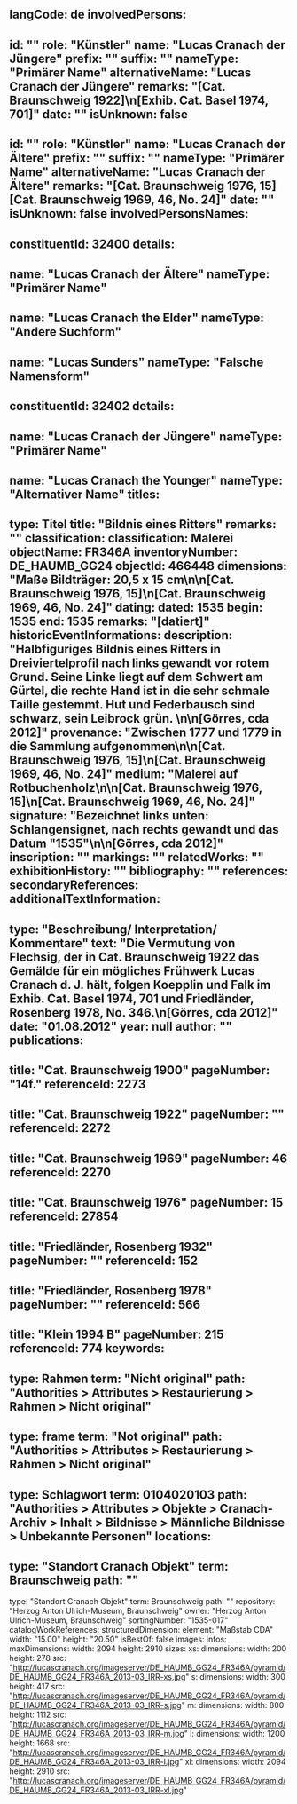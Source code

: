 langCode: de
involvedPersons: 
 - 
   id: ""
  role: "Künstler"
  name: "Lucas Cranach der Jüngere"
  prefix: ""
  suffix: ""
  nameType: "Primärer Name"
  alternativeName: "Lucas Cranach der Jüngere"
  remarks: "[Cat. Braunschweig 1922]\n[Exhib. Cat. Basel 1974, 701]"
  date: ""
  isUnknown: false
 - 
   id: ""
  role: "Künstler"
  name: "Lucas Cranach der Ältere"
  prefix: ""
  suffix: ""
  nameType: "Primärer Name"
  alternativeName: "Lucas Cranach der Ältere"
  remarks: "[Cat. Braunschweig 1976, 15] [Cat. Braunschweig 1969, 46, No. 24]"
  date: ""
  isUnknown: false
involvedPersonsNames: 
 - 
   constituentId: 32400
  details: 
   - 
   name: "Lucas Cranach der Ältere"
    nameType: "Primärer Name"
   - 
   name: "Lucas Cranach the Elder"
    nameType: "Andere Suchform"
   - 
   name: "Lucas Sunders"
    nameType: "Falsche Namensform"
 - 
   constituentId: 32402
  details: 
   - 
   name: "Lucas Cranach der Jüngere"
    nameType: "Primärer Name"
   - 
   name: "Lucas Cranach the Younger"
    nameType: "Alternativer Name"
titles: 
 - 
   type: Titel
  title: "Bildnis eines Ritters"
  remarks: ""
classification: 
 classification: Malerei
objectName: FR346A
inventoryNumber: DE_HAUMB_GG24
objectId: 466448
dimensions: "Maße Bildträger: 20,5 x 15 cm\n\n[Cat. Braunschweig 1976, 15]\n[Cat. Braunschweig 1969, 46, No. 24]"
dating: 
 dated: 1535
 begin: 1535
 end: 1535
 remarks: "[datiert]"
 historicEventInformations: 
description: "Halbfiguriges Bildnis eines Ritters in Dreiviertelprofil nach links gewandt vor rotem Grund. Seine Linke liegt auf dem Schwert am Gürtel, die rechte Hand ist in die sehr schmale Taille gestemmt. Hut und Federbausch sind schwarz, sein Leibrock grün. \n\n[Görres, cda 2012]"
provenance: "Zwischen 1777 und 1779 in die Sammlung aufgenommen\n\n[Cat. Braunschweig 1976, 15]\n[Cat. Braunschweig 1969, 46, No. 24]"
medium: "Malerei auf Rotbuchenholz\n\n[Cat. Braunschweig 1976, 15]\n[Cat. Braunschweig 1969, 46, No. 24]"
signature: "Bezeichnet links unten: Schlangensignet, nach rechts gewandt und das Datum \"1535\"\n\n[Görres, cda 2012]"
inscription: ""
markings: ""
relatedWorks: ""
exhibitionHistory: ""
bibliography: ""
references: 
secondaryReferences: 
additionalTextInformation: 
 - 
   type: "Beschreibung/ Interpretation/ Kommentare"
  text: "Die Vermutung von Flechsig, der in Cat. Braunschweig 1922 das Gemälde für ein mögliches Frühwerk Lucas Cranach d. J. hält, folgen Koepplin und Falk im Exhib. Cat. Basel 1974, 701 und Friedländer, Rosenberg 1978, No. 346.\n[Görres, cda 2012]"
  date: "01.08.2012"
  year: null
  author: ""
publications: 
 - 
   title: "Cat. Braunschweig 1900"
  pageNumber: "14f."
  referenceId: 2273
 - 
   title: "Cat. Braunschweig 1922"
  pageNumber: ""
  referenceId: 2272
 - 
   title: "Cat. Braunschweig 1969"
  pageNumber: 46
  referenceId: 2270
 - 
   title: "Cat. Braunschweig 1976"
  pageNumber: 15
  referenceId: 27854
 - 
   title: "Friedländer, Rosenberg 1932"
  pageNumber: ""
  referenceId: 152
 - 
   title: "Friedländer, Rosenberg 1978"
  pageNumber: ""
  referenceId: 566
 - 
   title: "Klein 1994 B"
  pageNumber: 215
  referenceId: 774
keywords: 
 - 
   type: Rahmen
  term: "Nicht original"
  path: "Authorities > Attributes > Restaurierung > Rahmen > Nicht original"
 - 
   type: frame
  term: "Not original"
  path: "Authorities > Attributes > Restaurierung > Rahmen > Nicht original"
 - 
   type: Schlagwort
  term: 0104020103
  path: "Authorities > Attributes > Objekte > Cranach-Archiv > Inhalt > Bildnisse > Männliche Bildnisse > Unbekannte Personen"
locations: 
 - 
   type: "Standort Cranach Objekt"
  term: Braunschweig
  path: ""
 - 
   type: "Standort Cranach Objekt"
  term: Braunschweig
  path: ""
repository: "Herzog Anton Ulrich-Museum, Braunschweig"
owner: "Herzog Anton Ulrich-Museum, Braunschweig"
sortingNumber: "1535-017"
catalogWorkReferences: 
structuredDimension: 
 element: "Maßstab CDA"
 width: "15.00"
 height: "20.50"
isBestOf: false
images: 
 infos: 
  maxDimensions: 
   width: 2094
   height: 2910
 sizes: 
  xs: 
   dimensions: 
    width: 200
    height: 278
   src: "http://lucascranach.org/imageserver/DE_HAUMB_GG24_FR346A/pyramid/DE_HAUMB_GG24_FR346A_2013-03_IRR-xs.jpg"
  s: 
   dimensions: 
    width: 300
    height: 417
   src: "http://lucascranach.org/imageserver/DE_HAUMB_GG24_FR346A/pyramid/DE_HAUMB_GG24_FR346A_2013-03_IRR-s.jpg"
  m: 
   dimensions: 
    width: 800
    height: 1112
   src: "http://lucascranach.org/imageserver/DE_HAUMB_GG24_FR346A/pyramid/DE_HAUMB_GG24_FR346A_2013-03_IRR-m.jpg"
  l: 
   dimensions: 
    width: 1200
    height: 1668
   src: "http://lucascranach.org/imageserver/DE_HAUMB_GG24_FR346A/pyramid/DE_HAUMB_GG24_FR346A_2013-03_IRR-l.jpg"
  xl: 
   dimensions: 
    width: 2094
    height: 2910
   src: "http://lucascranach.org/imageserver/DE_HAUMB_GG24_FR346A/pyramid/DE_HAUMB_GG24_FR346A_2013-03_IRR-xl.jpg"